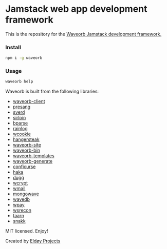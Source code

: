# Jamstack web app development framework

This is the repository for the [Waveorb Jamstack development framework.](https://waveorb.com)

### Install
```bash
npm i -g waveorb
```

### Usage
```bash
waveorb help
```

Waveorb is built from the following libraries:

* [waveorb-client](https://github.com/eldoy/waveorb-client)
* [presang](https://github.com/eldoy/presang)
* [sverd](https://github.com/eldoy/sverd)
* [sirloin](https://github.com/eldoy/sirloin)
* [bparse](https://github.com/eldoy/bparse)
* [rainlog](https://github.com/eldoy/rainlog)
* [wcookie](https://github.com/eldoy/wcookie)
* [hangersteak](https://github.com/eldoy/hangersteak)
* [waveorb-site](https://github.com/eldoy/waveorb-site)
* [waveorb-bin](https://github.com/eldoy/waveorb-bin)
* [waveorb-templates](https://github.com/eldoy/waveorb-templates)
* [waveorb-generate](https://github.com/eldoy/waveorb-generate)
* [conficurse](https://github.com/eldoy/conficurse)
* [haka](https://github.com/eldoy/haka)
* [dugg](https://github.com/eldoy/dugg)
* [wcrypt](https://github.com/eldoy/wcrypt)
* [wmail](https://github.com/eldoy/wmail)
* [mongowave](https://github.com/eldoy/mongowave)
* [wavedb](https://github.com/eldoy/wavedb)
* [wpay](https://github.com/eldoy/wpay)
* [wsrecon](https://github.com/eldoy/wsrecon)
* [taarn](https://github.com/eldoy/taarn)
* [snakk](https://github.com/eldoy/snakk)

MIT licensed. Enjoy!

Created by [Eldøy Projects](https://eldoy.com)
